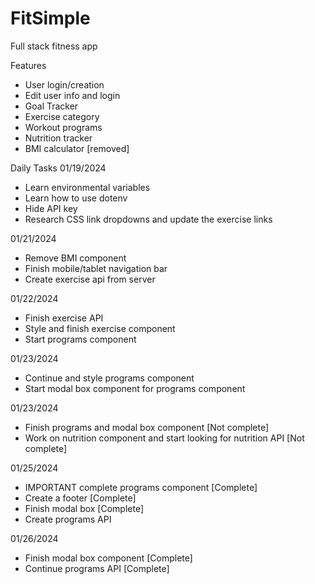 # FitSimple
 Full stack fitness app

Features
- User login/creation
- Edit user info and login
- Goal Tracker
- Exercise category
- Workout programs
- Nutrition tracker
- BMI calculator [removed]

Daily Tasks
01/19/2024
- Learn environmental variables
- Learn how to use dotenv
- Hide API key
- Research CSS link dropdowns and update the exercise links

01/21/2024
- Remove BMI component
- Finish mobile/tablet navigation bar
- Create exercise api from server

01/22/2024
- Finish exercise API
- Style and finish exercise component
- Start programs component

01/23/2024
- Continue and style programs component
- Start modal box component for programs component

01/23/2024
- Finish programs and modal box component [Not complete]
- Work on nutrition component and start looking for nutrition API [Not complete]

01/25/2024
- IMPORTANT complete programs component [Complete]
- Create a footer [Complete]
- Finish modal box [Complete]
- Create programs API

01/26/2024
- Finish modal box component [Complete]
- Continue programs API [Complete]